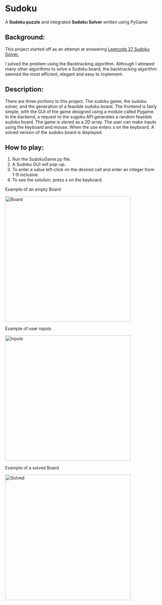 # Sudoku
A **Sudoku puzzle** and integrated **Sudoku Solver** written using PyGame

## Background:
This project started off as an attempt at answering [Leetcode 37 Sudoku Solver.](https://leetcode.com/problems/sudoku-solver/) 

I solved the problem using the Backtracking algorithm. Although I attmped many other algorithms to solve a Sudoku board, the backtracking algorithm seemed the most efficient,
elegant and easy to implement.

## Description:
There are three portions to this project. The sudoku game, the sudoku solver, and the generation of a feasible sudoku board. The frontend is fairly simple, with the GUI of the game designed using a module called Pygame. In the backend, a request to the sugoku API generates a random feasible sudoku board. The game is stored as a 2D array. The user can make inputs using the keyboard and mouse. When the use enters s on the keyboard. A solved version of the sudoku board is displayed. 

## How to play:

1. Run the SudokuGame.py file.
2. A Sudoku GUI will pop-up.
3. To enter a value left-click on the desired cell and enter an integer from 1-9 inclusive.
4. To see the solution, press s on the keyboard.

Example of an empty Board

<img width="412" alt="Board" src="https://user-images.githubusercontent.com/76454082/114672723-7337c780-9cd3-11eb-8264-98107de57558.png">

Example of user inputs

<img width="412" alt="Inputs" src="https://user-images.githubusercontent.com/76454082/114673164-e7726b00-9cd3-11eb-80c6-b669c6ce217d.png">

Example of a solved Board

<img width="412" alt="Solved" src="https://user-images.githubusercontent.com/76454082/114672730-75018b00-9cd3-11eb-8765-4bf9df50a980.png">
